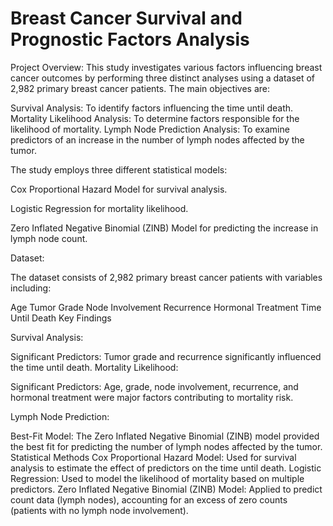 # Breast Cancer Survival and Prognostic Factors Analysis

Project Overview:
This study investigates various factors influencing breast cancer outcomes by performing three distinct analyses using a dataset of 2,982 primary breast cancer patients. The main objectives are:

Survival Analysis: To identify factors influencing the time until death.
Mortality Likelihood Analysis: To determine factors responsible for the likelihood of mortality.
Lymph Node Prediction Analysis: To examine predictors of an increase in the number of lymph nodes affected by the tumor.

The study employs three different statistical models:

Cox Proportional Hazard Model for survival analysis.

Logistic Regression for mortality likelihood.

Zero Inflated Negative Binomial (ZINB) Model for predicting the increase in lymph node count.

Dataset:

The dataset consists of 2,982 primary breast cancer patients with variables including:

Age
Tumor Grade
Node Involvement
Recurrence
Hormonal Treatment
Time Until Death
Key Findings

Survival Analysis:

Significant Predictors: Tumor grade and recurrence significantly influenced the time until death.
Mortality Likelihood:

Significant Predictors: Age, grade, node involvement, recurrence, and hormonal treatment were major factors contributing to mortality risk.

Lymph Node Prediction:

Best-Fit Model: The Zero Inflated Negative Binomial (ZINB) model provided the best fit for predicting the number of lymph nodes affected by the tumor.
Statistical Methods
Cox Proportional Hazard Model: Used for survival analysis to estimate the effect of predictors on the time until death.
Logistic Regression: Used to model the likelihood of mortality based on multiple predictors.
Zero Inflated Negative Binomial (ZINB) Model: Applied to predict count data (lymph nodes), accounting for an excess of zero counts (patients with no lymph node involvement).
